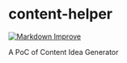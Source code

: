 # content-helper

[![Markdown Improve](https://img.shields.io/badge/markdown--improve-Phodal-blue.svg)](https://github.com/phodal/markdown-improve)

A PoC of Content Idea Generator
